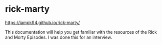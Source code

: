# rick-marty
https://iampk94.github.io/rick-marty/

This documentation will help you get familiar with the resources of the Rick and Morty Episodes. I was done this for an interview.